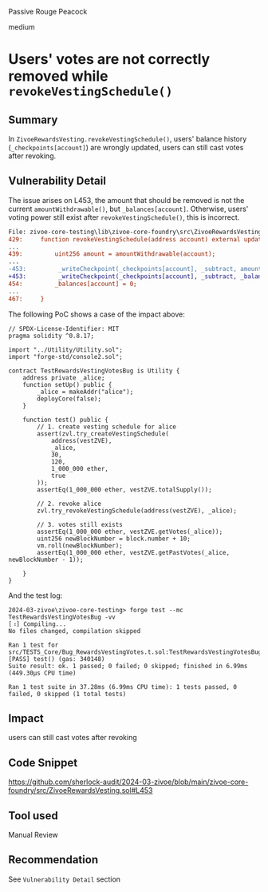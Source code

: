 Passive Rouge Peacock

medium

# Users' votes are not correctly removed while ````revokeVestingSchedule()````

## Summary
In ````ZivoeRewardsVesting.revokeVestingSchedule()````, users' balance history (````_checkpoints[account]````) are wrongly updated, users can still cast votes after revoking.

## Vulnerability Detail
The issue arises on L453, the amount that should be removed is not the current ````amountWithdrawable()````, but ````_balances[account]````. Otherwise, users' voting power still exist after ````revokeVestingSchedule()````, this is incorrect.
```diff
File: zivoe-core-testing\lib\zivoe-core-foundry\src\ZivoeRewardsVesting.sol
429:     function revokeVestingSchedule(address account) external updateReward(account) onlyZVLOrITO nonReentrant {
...
439:         uint256 amount = amountWithdrawable(account);
...
-453:         _writeCheckpoint(_checkpoints[account], _subtract, amount);
+453:         _writeCheckpoint(_checkpoints[account], _subtract, _balances[account]);
454:         _balances[account] = 0;
...
467:     }

```
The following PoC shows a case of the impact above:
```solidity
// SPDX-License-Identifier: MIT
pragma solidity ^0.8.17;

import "../Utility/Utility.sol";
import "forge-std/console2.sol";

contract TestRewardsVestingVotesBug is Utility {
    address private _alice;
    function setUp() public {
        _alice = makeAddr("alice");
        deployCore(false);
    }

    function test() public {
        // 1. create vesting schedule for alice
        assert(zvl.try_createVestingSchedule(
            address(vestZVE), 
            _alice, 
            30, 
            120,
            1_000_000 ether, 
            true
        ));
        assertEq(1_000_000 ether, vestZVE.totalSupply());

        // 2. revoke alice
        zvl.try_revokeVestingSchedule(address(vestZVE), _alice);

        // 3. votes still exists
        assertEq(1_000_000 ether, vestZVE.getVotes(_alice));
        uint256 newBlockNumber = block.number + 10;
        vm.roll(newBlockNumber);
        assertEq(1_000_000 ether, vestZVE.getPastVotes(_alice, newBlockNumber - 1));

    }
}
```

And the test log:
```solidity
2024-03-zivoe\zivoe-core-testing> forge test --mc TestRewardsVestingVotesBug -vv
[⠰] Compiling...
No files changed, compilation skipped

Ran 1 test for src/TESTS_Core/Bug_RewardsVestingVotes.t.sol:TestRewardsVestingVotesBug
[PASS] test() (gas: 340148)
Suite result: ok. 1 passed; 0 failed; 0 skipped; finished in 6.99ms (449.30µs CPU time)

Ran 1 test suite in 37.28ms (6.99ms CPU time): 1 tests passed, 0 failed, 0 skipped (1 total tests)
```

## Impact
users can still cast votes after revoking

## Code Snippet
https://github.com/sherlock-audit/2024-03-zivoe/blob/main/zivoe-core-foundry/src/ZivoeRewardsVesting.sol#L453

## Tool used

Manual Review

## Recommendation
See ````Vulnerability Detail```` section
